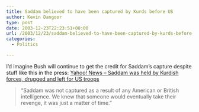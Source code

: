 ```yaml
---
title: Saddam believed to have been captured by Kurds before US
author: Kevin Dangoor
type: post
date: 2003-12-23T22:23:51+00:00
url: /2003/12/23/saddam-believed-to-have-been-captured-by-kurds-before-us/
categories:
  - Politics

---
```

I&#8217;d imagine Bush will continue to get the credit for Saddam&#8217;s capture despite stuff like this in the press: [Yahoo! News &#8211; Saddam was held by Kurdish forces, drugged and left for US troops][1]

> &#8220;Saddam was not captured as a result of any American or British intelligence. We knew that someone would eventually take their revenge, it was just a matter of time.&#8221;

 [1]: http://news.yahoo.com/news?tmpl=story2&cid=1514&u=/afp/iraq_saddam_britain&printer=1 "Yahoo! News - Saddam was held by Kurdish forces, drugged and left for US troops"
